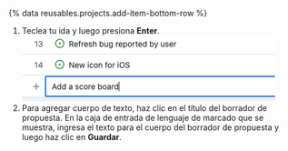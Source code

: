 {% data reusables.projects.add-item-bottom-row %}
1. Teclea tu ida y luego presiona **Enter**. ![Screenshot showing pasting an issue URL to add it to the project](/assets/images/help/projects-v2/add-draft-issue.png)
1. Para agregar cuerpo de texto, haz clic en el título del borrador de propuesta. En la caja de entrada de lenguaje de marcado que se muestra, ingresa el texto para el cuerpo del borrador de propuesta y luego haz clic en **Guardar**.